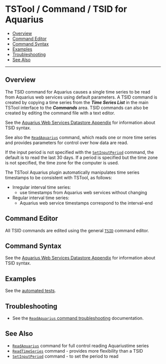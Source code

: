 # TSTool / Command / TSID for Aquarius #

*   [Overview](#overview)
*   [Command Editor](#command-editor)
*   [Command Syntax](#command-syntax)
*   [Examples](#examples)
*   [Troubleshooting](#troubleshooting)
*   [See Also](#see-also)

-------------------------

## Overview ##

The TSID command for Aquarius causes a single time series to be read from Aquarius web services using default parameters.
A TSID command is created by copying a time series from the ***Time Series List*** in the main TSTool interface
to the ***Commands*** area.
TSID commands can also be created by editing the command file with a text editor.

See the [Aquarius Web Services Datastore Appendix](../../datastore-ref/Aquarius/Aquarius.md) for information about TSID syntax.

See also the [`ReadAquarius`](../ReadAquarius/ReadAquarius.md) command,
which reads one or more time series and provides parameters for control over how data are read.

If the input period is not specified with the
[`SetInputPeriod`](https://opencdss.state.co.us/tstool/latest/doc-user/command-ref/SetInputPeriod/SetInputPeriod/) command,
the default is to read the last 30 days.
If a period is specified but the time zone is not specified, the time zone for the computer is used.

The TSTool Aquarius plugin automatically manipulates time series timestamps to be consistent
with TSTool, as follows:

*   Irregular interval time series:
    +   use timestamps from Aquarius web services without changing
*   Regular interval time series:
    +   Aquarius web service timestamps correspond to the interval-end
        
## Command Editor ##

All TSID commands are edited using the general
[`TSID`](https://opencdss.state.co.us/tstool/latest/doc-user/command-ref/TSID/TSID/)
command editor.

## Command Syntax ##

See the [Aquarius Web Services Datastore Appendix](../../datastore-ref/Aquarius/Aquarius.md) for information about TSID syntax.

## Examples ##

See the [automated tests](https://github.com/OpenWaterFoundation/owf-tstool-aquarius-plugin/tree/main/test/commands/TSID/).

## Troubleshooting ##

*   See the [`ReadAquarius` command troubleshooting](../ReadAquarius/ReadAquarius.md#troubleshooting) documentation.

## See Also ##

*   [`ReadAquarius`](../ReadAquarius/ReadAquarius.md) command for full control reading Aquariustime series
*   [`ReadTimeSeries`](https://opencdss.state.co.us/tstool/latest/doc-user/command-ref/ReadTimeSeries/ReadTimeSeries/) command - provides more flexibility than a TSID
*   [`SetInputPeriod`](https://opencdss.state.co.us/tstool/latest/doc-user/command-ref/SetInputPeriod/SetInputPeriod/) command - to set the period to read

